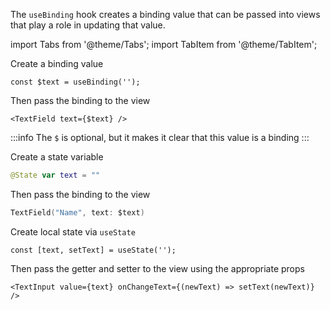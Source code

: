 ---
---

The `useBinding` hook creates a binding value that can be passed into views that play a role in updating that value.

import Tabs from '@theme/Tabs';
import TabItem from '@theme/TabItem';

<Tabs>
<TabItem value="srn" label="swiftui-react-native">

Create a binding value

```tsx
const $text = useBinding('');
```

Then pass the binding to the view

```tsx
<TextField text={$text} />
```

:::info
The `$` is optional, but it makes it clear that this value is a binding
:::

</TabItem>
<TabItem value="swiftui" label="SwiftUI">

Create a state variable

```swift
@State var text = ""
```

Then pass the binding to the view

```swift
TextField("Name", text: $text)
```

</TabItem>
<TabItem value="react-native" label="React Native">

Create local state via `useState`

```tsx
const [text, setText] = useState('');
```

Then pass the getter and setter to the view using the appropriate props

```tsx
<TextInput value={text} onChangeText={(newText) => setText(newText)} />
```

</TabItem>
</Tabs>
